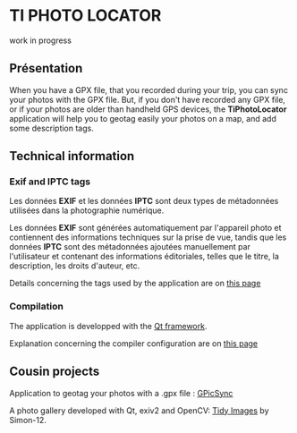 # TI PHOTO LOCATOR

work in progress

## Présentation

When you have a GPX file, that you recorded during your trip, you can sync your photos with the GPX file.
But, if you don't have recorded any GPX file, or if your photos are older than handheld GPS devices, the **TiPhotoLocator** application will help you to geotag easily your photos on a map, and add some description tags.

## Technical information

### Exif and IPTC tags

Les données **EXIF** et les données **IPTC** sont deux types de métadonnées utilisées dans la photographie numérique.

Les données **EXIF** sont générées automatiquement par l'appareil photo et contiennent des informations techniques sur la prise de vue, tandis que les données **IPTC** sont des métadonnées ajoutées manuellement par l'utilisateur et contenant des informations éditoriales, telles que le titre, la description, les droits d'auteur, etc.

Details concerning the tags used by the application are on [this page](docs/about_tags.md)

### Compilation

The application is developped with the [Qt framework](https://qt.io).

Explanation concerning the compiler configuration are on [this page](docs/compilation.md)


## Cousin projects

Application to geotag your photos with a .gpx file : [GPicSync](
https://github.com/notfrancois/GPicSync)

A photo gallery developed with Qt, exiv2 and OpenCV: [Tidy Images](https://github.com/Simon-12/tidy-images) by Simon-12.